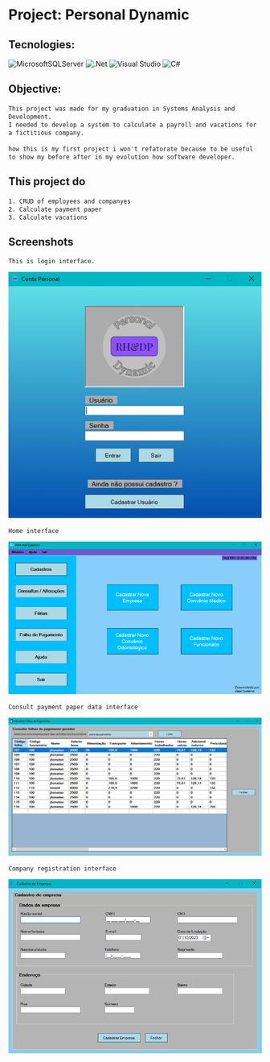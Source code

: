 # Project: Personal Dynamic

## Tecnologies:
![MicrosoftSQLServer](https://img.shields.io/badge/Microsoft%20SQL%20Server-CC2927?style=for-the-badge&logo=microsoft%20sql%20server&logoColor=white) ![.Net](https://img.shields.io/badge/.NET-5C2D91?style=for-the-badge&logo=.net&logoColor=white) ![Visual Studio](https://img.shields.io/badge/Visual%20Studio-5C2D91.svg?style=for-the-badge&logo=visual-studio&logoColor=white) ![C#](https://img.shields.io/badge/c%23-%23239120.svg?style=for-the-badge&logo=csharp&logoColor=white)

## Objective:
    This project was made for my graduation in Systems Analysis and Development.
    I needed to develop a system to calculate a payroll and vacations for a fictitious company.

    how this is my first project i won't refatorate because to be useful to show my before after in my evolution how software developer.

## This project do
    1. CRUD of employees and companyes
    2. Calculate payment paper
    3. Calculate vacations 
## Screenshots
    This is login interface.
![Login interface](CapturaDeTela/InterfaceLogin.png)

    Home interface
![Home interface](CapturaDeTela/InterfacePrincipal.png)

    Consult payment paper data interface
![Consult payment paper data interface](CapturaDeTela/ConsultaFolhaDePagamento.png)

    Company registration interface
![Company registration interface](CapturaDeTela/InterfaceDeCadastroEmpresas.png)

